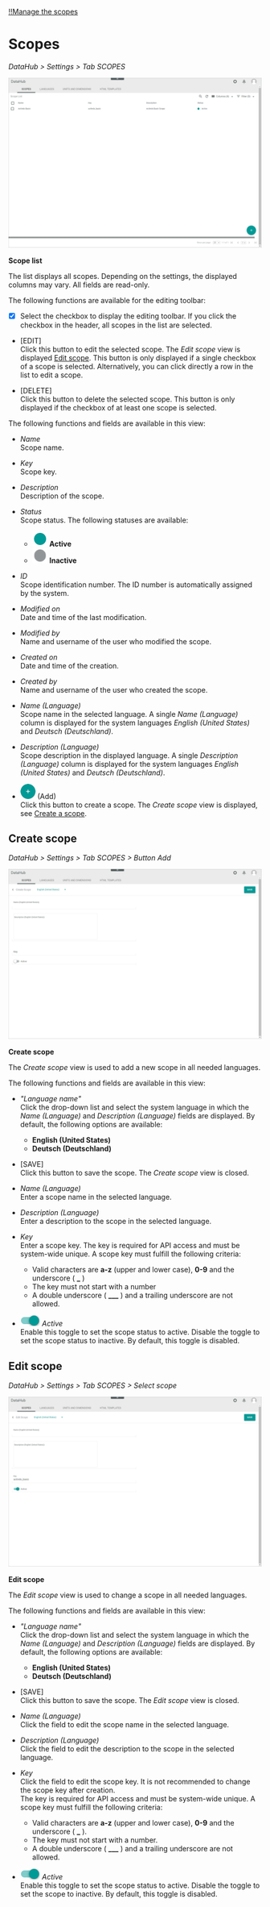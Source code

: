 [!!Manage the scopes](../Integration/04_ManageScopes.md)

# Scopes

*DataHub > Settings > Tab SCOPES*

![Scopes](../../Assets/Screenshots/DataHub/Settings/Scopes/ChannelList.png "[Scopes]")

**Scope list**

The list displays all scopes. Depending on the settings, the displayed columns may vary. All fields are read-only.

The following functions are available for the editing toolbar:

- [x]     
    Select the checkbox to display the editing toolbar. If you click the checkbox in the header, all scopes in the list are selected.

- [EDIT]   
    Click this button to edit the selected scope. The *Edit scope* view is displayed [Edit scope](#edit-scope). This button is only displayed if a single checkbox of a scope is selected. Alternatively, you can click directly a row in the list to edit a scope.

- [DELETE]   
    Click this button to delete the selected scope. This button is only displayed if the checkbox of at least one scope is selected.       

The following functions and fields are available in this view:

- *Name*   
    Scope name.

- *Key*   
    Scope key.

- *Description*   
    Description of the scope.

- *Status*   
    Scope status. The following statuses are available:
    - ![Status](../../Assets/Icons/Status01.png "[Status]") **Active**
    - ![Status](../../Assets/Icons/Status04.png "[Status]") **Inactive**   

- *ID*   
    Scope identification number. The ID number is automatically assigned by the system.

- *Modified on*   
    Date and time of the last modification.

- *Modified by*   
    Name and username of the user who modified the scope.

- *Created on*   
    Date and time of the creation.

- *Created by*   
    Name and username of the user who created the scope.

- *Name (Language)*   
    Scope name in the selected language. A single *Name (Language)* column is displayed for the system languages *English (United States)* and *Deutsch (Deutschland)*.

- *Description (Language)*   
    Scope description in the displayed language. A single *Description (Language)* column is displayed for the system languages *English (United States)* and *Deutsch (Deutschland)*.

- ![Add](../../Assets/Icons/Plus01.png "[Add]") (Add)   
    Click this button to create a scope. The *Create scope* view is displayed, see [Create a scope](#create-scope).   



## Create scope

*DataHub > Settings > Tab SCOPES > Button Add*

![Create scope](../../Assets/Screenshots/DataHub/Settings/Scopes/CreateChannel.png "[Create scope]")

**Create scope**

The *Create scope* view is used to add a new scope in all needed languages.  

> [comment]: <> (Wenn die Scopes sprachübergreifend auswirken, warum muss man die Sprache noch auswählen? Sprachauswahl unten hat nichts mit Attributen/Pflege mehrsprachiger Felder zu tun dann?)

The following functions and fields are available in this view:

- *"Language name"*   
    Click the drop-down list and select the system language in which the *Name (Language)* and *Description (Language)* fields are displayed. By default, the following options are available:
    - **English (United States)**
    - **Deutsch (Deutschland)**

- [SAVE]   
    Click this button to save the scope. The *Create scope* view is closed.

- *Name (Language)*   
    Enter a scope name in the selected language.

- *Description (Language)*   
    Enter a description to the scope in the selected language.

- *Key*   
    Enter a scope key. The key is required for API access and must be system-wide unique. A scope key must fulfill the following criteria:
    - Valid characters are **a-z** (upper and lower case), **0-9** and the underscore ( **_** )
    - The key must not start with a number
    - A double underscore ( **___** ) and a trailing underscore are not allowed.

- ![Toggle](../../Assets/Icons/Toggle.png "[Toggle]") *Active*   
    Enable this toggle to set the scope status to active. Disable the toggle to set the scope status to inactive. By default, this toggle is disabled.



## Edit scope

*DataHub > Settings > Tab SCOPES > Select scope*

![Edit scope](../../Assets/Screenshots/DataHub/Settings/Scopes/EditChannel.png "[Edit scope]")

**Edit scope**

The *Edit scope* view is used to change a scope in all needed languages. 

The following functions and fields are available in this view:

- *"Language name"*   
    Click the drop-down list and select the system language in which the *Name (Language)* and *Description (Language)* fields are displayed. By default, the following options are available:
    - **English (United States)**
    - **Deutsch (Deutschland)**
    
- [SAVE]   
    Click this button to save the scope. The *Edit scope* view is closed.

- *Name (Language)*   
    Click the field to edit the scope name in the selected language.

- *Description (Language)*   
    Click the field to edit the description to the scope in the selected language.

- *Key*   
    Click the field to edit the scope key. It is not recommended to change the scope key after creation.   
    The key is required for API access and must be system-wide unique. A scope key must fulfill the following criteria:
    - Valid characters are **a-z** (upper and lower case), **0-9** and the underscore ( **_** ).
    - The key must not start with a number.
    - A double underscore ( **___** ) and a trailing underscore are not allowed.

- ![Toggle](../../Assets/Icons/Toggle.png "[Toggle]") *Active*   
    Enable this toggle to set the scope status to active. Disable the toggle to set the scope to inactive. By default, this toggle is disabled.

